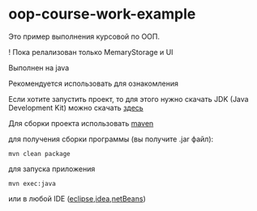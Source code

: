 oop-course-work-example
=======================

Это пример выполнения курсовой по ООП.

! Пока релализован только MemaryStorage и UI

Выполнен на java

Рекомендуется использовать для ознакомления

Если хотите запустить проект, то для этого нужно скачать JDK (Java Development Kit) можно скачать [здесь](http://www.oracle.com/technetwork/java/javase/downloads/index.html)

Для сборки проекта использовать [maven](http://maven.apache.org/)

для получения сборки программы (вы получите .jar файл):
```
mvn clean package
```

для запуска приложения
```
mvn exec:java
```
или в любой IDE ([eclipse](https://www.eclipse.org/downloads/),[idea](https://www.jetbrains.com/idea/download/),[netBeans](https://netbeans.org/))
